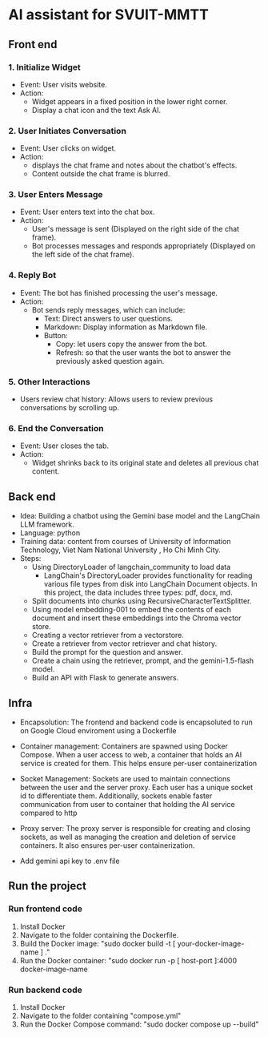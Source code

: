 # AI assistant for SVUIT-MMTT

## Front end

### 1. Initialize Widget

- Event: User visits website.
- Action:
    + Widget appears in a fixed position in the lower right corner.
    + Display a chat icon and the text Ask AI.

### 2. User Initiates Conversation

- Event: User clicks on widget.
- Action:
    + displays the chat frame and notes about the chatbot's effects.
    + Content outside the chat frame is blurred.
      
### 3. User Enters Message

- Event: User enters text into the chat box.
- Action:
  + User's message is sent (Displayed on the right side of the chat frame).
  + Bot processes messages and responds appropriately (Displayed on the left side of the chat frame).

### 4. Reply Bot

- Event: The bot has finished processing the user's message.
- Action:
  + Bot sends reply messages, which can include:
    + Text: Direct answers to user questions.
    + Markdown: Display information as Markdown file.
    + Button:
    	+ Copy: let users copy the answer from the bot.
    	+ Refresh: so that the user wants the bot to answer the previously asked question again.
    
### 5. Other Interactions

- Users review chat history: Allows users to review previous conversations by scrolling up.

### 6. End the Conversation

- Event: User closes the tab.
- Action:
  + Widget shrinks back to its original state and deletes all previous chat content.

## Back end

- Idea: Building a chatbot using the Gemini base model and the LangChain LLM framework.  
- Language: python
-  Training data: content from courses of University of Information Technology, Viet Nam National University , Ho Chi Minh City. 
- Steps:
	+  Using DirectoryLoader of langchain_community to load data 
		+ LangChain's DirectoryLoader provides functionality for reading various file types from disk into LangChain Document objects. In this project, the data includes three types: pdf, docx, md.
	+ Split documents into chunks using RecursiveCharacterTextSplitter.
	+ Using model embedding-001 to embed the contents of each document  and insert these embeddings into the Chroma vector store.
	+ Creating a vector retriever from a vectorstore.
	+ Create a retriever from vector retriever and chat history.
	+ Build the prompt for the question and answer.
	+ Create a chain using the retriever, prompt, and the gemini-1.5-flash model.
	+ Build an API with Flask to generate answers.

## Infra

- Encapsolution: The frontend and backend code is encapsoluted to run on Google Cloud enviroment using a Dockerfile

- Container management: Containers are spawned using Docker Compose. When a user access to web, a container that holds an AI service is created for them. This helps ensure per-user containerization    

- Socket Management: Sockets are used to maintain connections between the user and the server proxy. Each user has a unique socket id to differentiate them. Additionally, sockets enable faster communication from user to container that holding the AI service compared to http    

- Proxy server: The proxy server is responsible for creating and closing sockets, as well as managing the creation and deletion of service containers. It also ensures per-user containerization.

- Add gemini api key to .env file

## Run the project

### Run frontend code 
1. Install Docker 
2. Navigate to the folder containing the Dockerfile.
3. Build the Docker image: "sudo docker build -t [ your-docker-image-name ] ."
4. Run the Docker container: "sudo docker run -p [ host-port ]:4000 docker-image-name

### Run backend code 
1. Install Docker
2. Navigate to the folder containing "compose.yml"
3. Run the Docker Compose command: "sudo docker compose up --build"